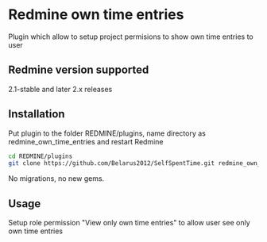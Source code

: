 # Redmine own time entries

Plugin which allow to setup project permisions to show own time entries to user


## Redmine version supported

2.1-stable and later 2.x releases


## Installation

Put plugin to the folder REDMINE/plugins, name directory as redmine_own_time_entries and restart Redmine

```bash
cd REDMINE/plugins
git clone https://github.com/Belarus2012/SelfSpentTime.git redmine_own_time_entries
```

No migrations, no new gems.


## Usage

Setup role permission "View only own time entries" to allow user see only own time entries

